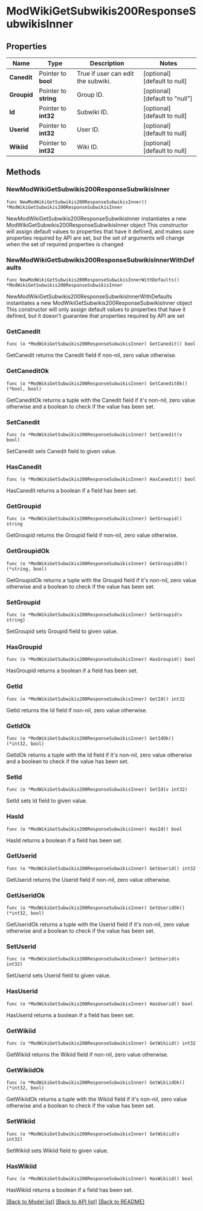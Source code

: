# ModWikiGetSubwikis200ResponseSubwikisInner

## Properties

Name | Type | Description | Notes
------------ | ------------- | ------------- | -------------
**Canedit** | Pointer to **bool** | True if user can edit the subwiki. | [optional] [default to null]
**Groupid** | Pointer to **string** | Group ID. | [optional] [default to "null"]
**Id** | Pointer to **int32** | Subwiki ID. | [optional] [default to null]
**Userid** | Pointer to **int32** | User ID. | [optional] [default to null]
**Wikiid** | Pointer to **int32** | Wiki ID. | [optional] [default to null]

## Methods

### NewModWikiGetSubwikis200ResponseSubwikisInner

`func NewModWikiGetSubwikis200ResponseSubwikisInner() *ModWikiGetSubwikis200ResponseSubwikisInner`

NewModWikiGetSubwikis200ResponseSubwikisInner instantiates a new ModWikiGetSubwikis200ResponseSubwikisInner object
This constructor will assign default values to properties that have it defined,
and makes sure properties required by API are set, but the set of arguments
will change when the set of required properties is changed

### NewModWikiGetSubwikis200ResponseSubwikisInnerWithDefaults

`func NewModWikiGetSubwikis200ResponseSubwikisInnerWithDefaults() *ModWikiGetSubwikis200ResponseSubwikisInner`

NewModWikiGetSubwikis200ResponseSubwikisInnerWithDefaults instantiates a new ModWikiGetSubwikis200ResponseSubwikisInner object
This constructor will only assign default values to properties that have it defined,
but it doesn't guarantee that properties required by API are set

### GetCanedit

`func (o *ModWikiGetSubwikis200ResponseSubwikisInner) GetCanedit() bool`

GetCanedit returns the Canedit field if non-nil, zero value otherwise.

### GetCaneditOk

`func (o *ModWikiGetSubwikis200ResponseSubwikisInner) GetCaneditOk() (*bool, bool)`

GetCaneditOk returns a tuple with the Canedit field if it's non-nil, zero value otherwise
and a boolean to check if the value has been set.

### SetCanedit

`func (o *ModWikiGetSubwikis200ResponseSubwikisInner) SetCanedit(v bool)`

SetCanedit sets Canedit field to given value.

### HasCanedit

`func (o *ModWikiGetSubwikis200ResponseSubwikisInner) HasCanedit() bool`

HasCanedit returns a boolean if a field has been set.

### GetGroupid

`func (o *ModWikiGetSubwikis200ResponseSubwikisInner) GetGroupid() string`

GetGroupid returns the Groupid field if non-nil, zero value otherwise.

### GetGroupidOk

`func (o *ModWikiGetSubwikis200ResponseSubwikisInner) GetGroupidOk() (*string, bool)`

GetGroupidOk returns a tuple with the Groupid field if it's non-nil, zero value otherwise
and a boolean to check if the value has been set.

### SetGroupid

`func (o *ModWikiGetSubwikis200ResponseSubwikisInner) SetGroupid(v string)`

SetGroupid sets Groupid field to given value.

### HasGroupid

`func (o *ModWikiGetSubwikis200ResponseSubwikisInner) HasGroupid() bool`

HasGroupid returns a boolean if a field has been set.

### GetId

`func (o *ModWikiGetSubwikis200ResponseSubwikisInner) GetId() int32`

GetId returns the Id field if non-nil, zero value otherwise.

### GetIdOk

`func (o *ModWikiGetSubwikis200ResponseSubwikisInner) GetIdOk() (*int32, bool)`

GetIdOk returns a tuple with the Id field if it's non-nil, zero value otherwise
and a boolean to check if the value has been set.

### SetId

`func (o *ModWikiGetSubwikis200ResponseSubwikisInner) SetId(v int32)`

SetId sets Id field to given value.

### HasId

`func (o *ModWikiGetSubwikis200ResponseSubwikisInner) HasId() bool`

HasId returns a boolean if a field has been set.

### GetUserid

`func (o *ModWikiGetSubwikis200ResponseSubwikisInner) GetUserid() int32`

GetUserid returns the Userid field if non-nil, zero value otherwise.

### GetUseridOk

`func (o *ModWikiGetSubwikis200ResponseSubwikisInner) GetUseridOk() (*int32, bool)`

GetUseridOk returns a tuple with the Userid field if it's non-nil, zero value otherwise
and a boolean to check if the value has been set.

### SetUserid

`func (o *ModWikiGetSubwikis200ResponseSubwikisInner) SetUserid(v int32)`

SetUserid sets Userid field to given value.

### HasUserid

`func (o *ModWikiGetSubwikis200ResponseSubwikisInner) HasUserid() bool`

HasUserid returns a boolean if a field has been set.

### GetWikiid

`func (o *ModWikiGetSubwikis200ResponseSubwikisInner) GetWikiid() int32`

GetWikiid returns the Wikiid field if non-nil, zero value otherwise.

### GetWikiidOk

`func (o *ModWikiGetSubwikis200ResponseSubwikisInner) GetWikiidOk() (*int32, bool)`

GetWikiidOk returns a tuple with the Wikiid field if it's non-nil, zero value otherwise
and a boolean to check if the value has been set.

### SetWikiid

`func (o *ModWikiGetSubwikis200ResponseSubwikisInner) SetWikiid(v int32)`

SetWikiid sets Wikiid field to given value.

### HasWikiid

`func (o *ModWikiGetSubwikis200ResponseSubwikisInner) HasWikiid() bool`

HasWikiid returns a boolean if a field has been set.


[[Back to Model list]](../README.md#documentation-for-models) [[Back to API list]](../README.md#documentation-for-api-endpoints) [[Back to README]](../README.md)


